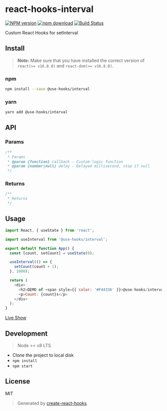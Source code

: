 # react-hooks-interval

[![NPM version][npm-image]][npm-url]
[![npm download][download-image]][download-url]
[![Build Status][travis-image]][travis-url]

Custom React Hooks for setInterval

## Install

>**Note:** Make sure that you have installed the correct version of `react(>= v16.8.0)` and `react-dom(>= v16.8.0)`.

### npm

```bash
npm install --save @use-hooks/interval
```

### yarn

```bash
yarn add @use-hooks/interval
```

## API

### Params

```js
/**
 * Params
 * @param {function} callback - Custom logic function
 * @param {number|null} delay - Delayed millisecond, stop if null
 */
```

### Returns

```js
/**
 * Returns
 */
```

## Usage

```js
import React, { useState } from 'react';

import useInterval from '@use-hooks/interval';

export default function App() {
  const [count, setCount] = useState(0);

  useInterval(() => {
    setCount(count + 1);
  }, 1000);

  return (
    <div>
      <h2>DEMO of <span style={{ color: '#F44336' }}>@use-hooks/interval</span></h2>
      <p>Count: {count}s</p>
    </div>
  );
}

```

[Live Show](https://use-hooks.github.io/react-hooks-interval/)

## Development

> Node >= v8 LTS

 - Clone the project to local disk
 - `npm install`
 - `npm start`

## License

MIT

> Generated by [create-react-hooks](https://github.com/use-hooks/create-react-hooks).

 [npm-image]: https://img.shields.io/npm/v/@use-hooks/interval.svg?style=flat-square
 [npm-url]: https://npmjs.org/package/@use-hooks/interval
 [download-image]: https://img.shields.io/npm/dm/@use-hooks/interval.svg?style=flat-square
 [download-url]: https://npmjs.org/package/@use-hooks/interval
 [travis-url]: https://travis-ci.com/use-hooks/react-hooks-interval
 [travis-image]: https://img.shields.io/travis/com/use-hooks/react-hooks-interval.svg?style=flat-square

